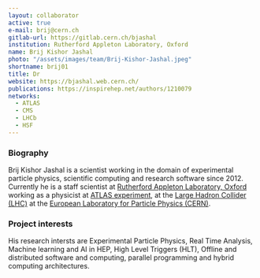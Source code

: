 ```yaml
---
layout: collaborator
active: true
e-mail: brij@cern.ch
gitlab-url: https://gitlab.cern.ch/bjashal
institution: Rutherford Appleton Laboratory, Oxford
name: Brij Kishor Jashal
photo: "/assets/images/team/Brij-Kishor-Jashal.jpeg"
shortname: brij01
title: Dr
website: https://bjashal.web.cern.ch/
publications: https://inspirehep.net/authors/1210079
networks:
  - ATLAS
  - CMS
  - LHCb
  - HSF
---
```


### Biography

Brij Kishor Jashal is a scientist working in the domain of experimental particle physics, scientific computing and research software since 2012. Currently he is a staff scientist at [Rutherford Appleton Laboratory, Oxford](https://www.ppd.stfc.ac.uk/Pages/home.aspx) working as a physicist at [ATLAS experiment](https://atlas.cern/), at the [Large Hadron Collider (LHC)](http://home.web.cern.ch/topics/large-hadron-collider) at the [European Laboratory for Particle Physics (CERN)](http://home.web.cern.ch/).

### Project interests
His research intersts are Experimental Particle Physics, Real Time Analysis, Machine learning and AI in HEP, High Level Triggers (HLT), Offline and distributed software and computing, parallel programming and hybrid computing architectures.


